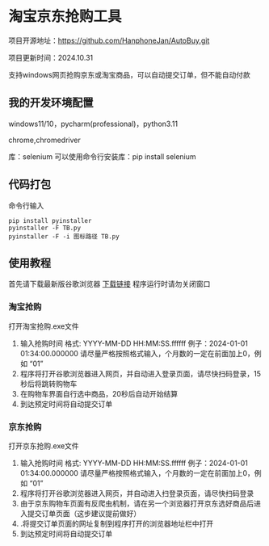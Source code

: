 # 淘宝京东抢购工具

项目开源地址：https://github.com/HanphoneJan/AutoBuy.git

项目更新时间：2024.10.31

支持windows网页抢购京东或淘宝商品，可以自动提交订单，但不能自动付款



## 我的开发环境配置

windows11/10，pycharm(professional)，python3.11

chrome,chromedriver 

库：selenium  可以使用命令行安装库：pip install selenium

## 代码打包

命令行输入

```
pip install pyinstaller
pyinstaller -F TB.py
pyinstaller -F -i 图标路径 TB.py
```

## 使用教程
首先请下载最新版谷歌浏览器  [下载链接](https://zh-googe.com/)
程序运行时请勿关闭窗口

### 淘宝抢购
打开淘宝抢购.exe文件

1. 输入抢购时间
   格式: YYYY-MM-DD HH:MM:SS.ffffff
   例子：2024-01-01 01:34:00.000000
   请尽量严格按照格式输入，个月数的一定在前面加上0，例如 “01”
2. 程序将打开谷歌浏览器进入网页，并自动进入登录页面，请尽快扫码登录，15秒后将跳转购物车
3. 在购物车界面自行选中商品，20秒后自动开始结算
4. 到达预定时间将自动提交订单

### 京东抢购
打开京东抢购.exe文件

1. 输入抢购时间
   格式: YYYY-MM-DD HH:MM:SS.ffffff
   例子：2024-01-01 01:34:00.000000
   请尽量严格按照格式输入，个月数的一定在前面加上0，例如 “01”
2. 程序将打开谷歌浏览器进入网页，并自动进入扫登录页面，请尽快扫码登录
3. 由于京东购物车页面有反爬虫机制，请在另一个浏览器打开京东选好商品后进入提交订单页面（这步建议提前做好）
4. .将提交订单页面的网址复制到程序打开的浏览器地址栏中打开
5. 到达预定时间将自动提交订单